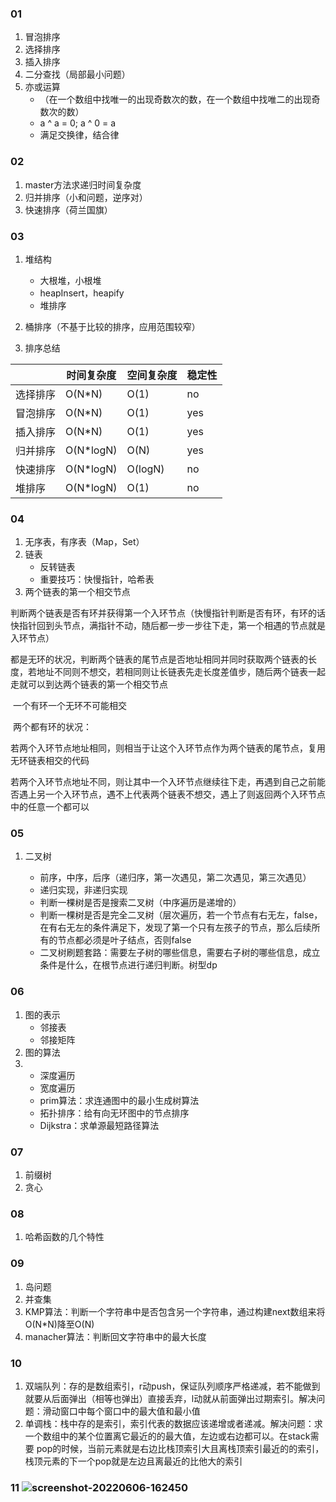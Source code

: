 ### 01

1. 冒泡排序
2. 选择排序
3. 插入排序
4. 二分查找（局部最小问题）
5. 亦或运算
   * （在一个数组中找唯一的出现奇数次的数，在一个数组中找唯二的出现奇数次的数）
   * a ^ a = 0; a ^ 0 = a
   * 满足交换律，结合律

### 02

1. master方法求递归时间复杂度
2. 归并排序（小和问题，逆序对）
3. 快速排序（荷兰国旗）

### 03

1. 堆结构
   * 大根堆，小根堆
   * heapInsert，heapify
   * 堆排序
2. 桶排序（不基于比较的排序，应用范围较窄）

3. 排序总结

|          | 时间复杂度 | 空间复杂度 | 稳定性 |
| -------- | ---------- | ---------- | ------ |
| 选择排序 | O(N*N)     | O(1)       | no     |
| 冒泡排序 | O(N*N)     | O(1)       | yes    |
| 插入排序 | O(N*N)     | O(1)       | yes    |
| 归并排序 | O(N*logN)  | O(N)       | yes    |
| 快速排序 | O(N*logN)  | O(logN)    | no     |
| 堆排序   | O(N*logN)  | O(1)       | no     |

### 04

1. 无序表，有序表（Map，Set）
2. 链表
   * 反转链表
   * 重要技巧：快慢指针，哈希表
3. 两个链表的第一个相交节点

​			判断两个链表是否有环并获得第一个入环节点（快慢指针判断是否有环，有环的话快指针回到头节点，满指针不动，随后都一步一步往下走，第一个相遇的节点就是入环节点）

​			都是无环的状况，判断两个链表的尾节点是否地址相同并同时获取两个链表的长度，若地址不同则不想交，若相同则让长链表先走长度差值步，随后两个链表一起走就可以到达两个链表的第一个相交节点

​			一个有环一个无环不可能相交

​			两个都有环的状况：

​			若两个入环节点地址相同，则相当于让这个入环节点作为两个链表的尾节点，复用无环链表相交的代码

​			若两个入环节点地址不同，则让其中一个入环节点继续往下走，再遇到自己之前能否遇上另一个入环节点，遇不上代表两个链表不想交，遇上了则返回两个入环节点中的任意一个都可以

### 05

1. 二叉树

   * 前序，中序，后序（递归序，第一次遇见，第二次遇见，第三次遇见）
   * 递归实现，非递归实现
   * 判断一棵树是否是搜索二叉树（中序遍历是递增的）
   * 判断一棵树是否是完全二叉树（层次遍历，若一个节点有右无左，false，在有右无左的条件满足下，发现了第一个只有左孩子的节点，那么后续所有的节点都必须是叶子结点，否则false
   * 二叉树刷题套路：需要左子树的哪些信息，需要右子树的哪些信息，成立条件是什么，在根节点进行递归判断。树型dp

### 06

1. 图的表示
   * 邻接表
   * 邻接矩阵
2. 图的算法
3. * 深度遍历
   * 宽度遍历
   * prim算法：求连通图中的最小生成树算法
   * 拓扑排序：给有向无环图中的节点排序
   * Dijkstra：求单源最短路径算法

### 07

1. 前缀树
1. 贪心

### 08

1. 哈希函数的几个特性

### 09

1. 岛问题
2. 并查集
3. KMP算法：判断一个字符串中是否包含另一个字符串，通过构建next数组来将O(N*N)降至O(N)
4. manacher算法：判断回文字符串中的最大长度

### 10

1. 双端队列：存的是数组索引，r动push，保证队列顺序严格递减，若不能做到就要从后面弹出（相等也弹出）直接丢弃，l动就从前面弹出过期索引。解决问题：滑动窗口中每个窗口中的最大值和最小值
2. 单调栈：栈中存的是索引，索引代表的数据应该递增或者递减。解决问题：求一个数组中的某个位置离它最近的的最大值，左边或右边都可以。在stack需要 pop的时候，当前元素就是右边比栈顶索引大且离栈顶索引最近的的索引，栈顶元素的下一个pop就是左边且离最近的比他大的索引

### 11	![screenshot-20220606-162450](C:\Users\Administrator.DESKTOP-SF0FPR4\Desktop\screenshot-20220606-162450.png)
